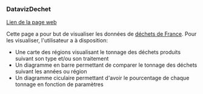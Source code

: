 
### DatavizDechet

[Lien de la page web](https://lamborot-eliot.github.io/DatavizDechet/)

Cette page a pour but de visualiser les données de [déchets de France](https://data.ademe.fr/datasets/sinoe-(r)-destination-des-dechets-collectes-en-decheterie-par-type-de-traitement).
Pour les visualiser, l'utilisateur a à disposition:
  - Une carte des régions visualisant le tonnage des déchets produits suivant son type et/ou son traitement
  - Un diagramme en barre permettant de comparer le tonnage des déchets suivant les années ou région
  - Un diagramme ciculaire permettant d'avoir le pourcentage de chaque tonnage en fonction de paramètres 


